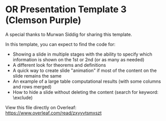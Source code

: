 # OR Presentation Template 3 (Clemson Purple)

A special thanks to Murwan Siddig for sharing this template.

In this template, you can expect to find the code for:
- Showing a slide in multiple stages with the ability to specify which information is shown on the 1st or 2nd (or as many as needed)
- A different look for theorems and definitions 
- A quick way to create slide "animation" if most of the content on the slide remains the same
- An example of a large table computational results (with some columns and rows merged)
- How to hide a slide without deleting the content (search for keyword: \exclude)

View this file directly on Overleaf: https://www.overleaf.com/read/zxyvvtsmxszt

